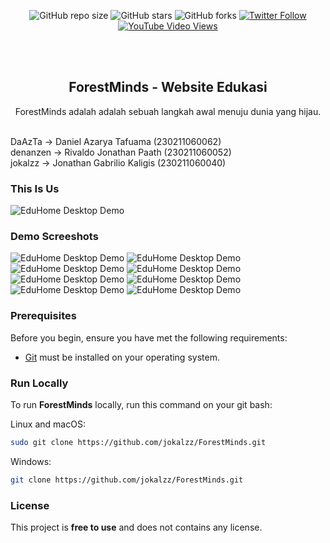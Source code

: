 <div align="center">
  
  ![GitHub repo size](https://img.shields.io/github/repo-size/codewithsadee/eduhome)
  ![GitHub stars](https://img.shields.io/github/stars/codewithsadee/eduhome?style=social)
  ![GitHub forks](https://img.shields.io/github/forks/codewithsadee/eduhome?style=social)
[![Twitter Follow](https://img.shields.io/twitter/follow/codewithsadee_?style=social)](https://twitter.com/intent/follow?screen_name=codewithsadee_)
  [![YouTube Video Views](https://img.shields.io/youtube/views/dMZujoGxjRo?style=social)](https://youtu.be/dMZujoGxjRo)

  <br />
  <br />

  <h2 align="center">ForestMinds - Website Edukasi</h2>

  ForestMinds adalah adalah sebuah langkah awal menuju dunia yang hijau.

</div>

<br />
DaAzTa -> Daniel Azarya Tafuama (230211060062)
<br />
denanzen -> Rivaldo Jonathan Paath (230211060052)
<br />
jokalzz -> Jonathan Gabrilio Kaligis (230211060040)

<br />

### This Is Us
![EduHome Desktop Demo](./readme-images/intro.png "Desktop Demo")

### Demo Screeshots

![EduHome Desktop Demo](./readme-images/index.png "Desktop Demo")
![EduHome Desktop Demo](./readme-images/Login_Page.png "Desktop Demo")
![EduHome Desktop Demo](./readme-images/register.png "Desktop Demo")
![EduHome Desktop Demo](./readme-images/beranda.png "Desktop Demo")
![EduHome Desktop Demo](./readme-images/edukasi.png "Desktop Demo")
![EduHome Desktop Demo](./readme-images/course.png "Desktop Demo")
![EduHome Desktop Demo](./readme-images/tentangkami.png "Desktop Demo")
![EduHome Desktop Demo](./readme-images/kontak.png "Desktop Demo")
### Prerequisites

Before you begin, ensure you have met the following requirements:

* [Git](https://git-scm.com/downloads "Download Git") must be installed on your operating system.

### Run Locally

To run **ForestMinds** locally, run this command on your git bash:

Linux and macOS:

```bash
sudo git clone https://github.com/jokalzz/ForestMinds.git
```

Windows:

```bash
git clone https://github.com/jokalzz/ForestMinds.git
```

### License

This project is **free to use** and does not contains any license.
